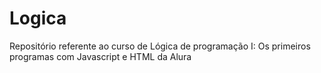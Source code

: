 # Logica
 Repositório referente ao curso de Lógica de programação I: Os primeiros programas com Javascript e HTML da Alura
